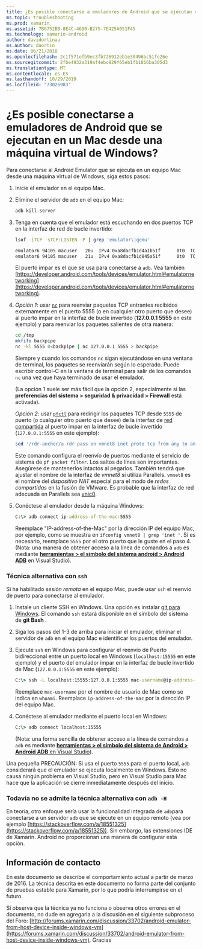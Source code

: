 ```yaml
---
title: ¿Es posible conectarse a emuladores de Android que se ejecutan en un Mac desde una máquina virtual de Windows?
ms.topic: troubleshooting
ms.prod: xamarin
ms.assetid: 7B6752BB-8E4C-4690-B275-7E425A051F45
ms.technology: xamarin-android
author: davidortinau
ms.author: daortin
ms.date: 06/21/2018
ms.openlocfilehash: 2c1f571efb9ec3fb726912eb1e30496bc51fe26e
ms.sourcegitcommit: 2fbe4932a319af4ebc829f65eb1fb1816ba305d3
ms.translationtype: MT
ms.contentlocale: es-ES
ms.lasthandoff: 10/29/2019
ms.locfileid: "73026983"
---
```

# <a name="is-it-possible-to-connect-to-android-emulators-running-on-a-mac-from-a-windows-vm"></a>¿Es posible conectarse a emuladores de Android que se ejecutan en un Mac desde una máquina virtual de Windows?

Para conectarse al Android Emulator que se ejecuta en un equipo Mac desde una máquina virtual de Windows, siga estos pasos:

1. Inicie el emulador en el equipo Mac.

2. Elimine el servidor de `adb` en el equipo Mac:

    ```bash
    adb kill-server
    ```

3. Tenga en cuenta que el emulador está escuchando en dos puertos TCP en la interfaz de red de bucle invertido:

    ```bash
    lsof -iTCP -sTCP:LISTEN -P | grep 'emulator\|qemu'

    emulator6 94105 macuser   20u  IPv4 0xa8dacfb1d4a1b51f      0t0  TCP localhost:5555 (LISTEN)
    emulator6 94105 macuser   21u  IPv4 0xa8dacfb1d845a51f      0t0  TCP localhost:5554 (LISTEN)
    ```

    El puerto impar es el que se usa para conectarse a `adb`. Vea también [https://developer.android.com/tools/devices/emulator.html#emulatornetworking](https://developer.android.com/tools/devices/emulator.html#emulatornetworking).

4. _Opción 1_: usar [`nc`](https://developer.apple.com/library/mac/documentation/Darwin/Reference/ManPages/man1/nc.1.html)
    para reenviar paquetes TCP entrantes recibidos externamente en el puerto 5555 (o en cualquier otro puerto que desee) al puerto impar en la interfaz de bucle invertido (**127.0.0.1 5555** en este ejemplo) y para reenviar los paquetes salientes de otra manera:

    ```bash
    cd /tmp
    mkfifo backpipe
    nc -kl 5555 0<backpipe | nc 127.0.0.1 5555 > backpipe
    ```

    Siempre y cuando los comandos `nc` sigan ejecutándose en una ventana de terminal, los paquetes se reenviarán según lo esperado. Puede escribir control-C en la ventana de terminal para salir de los comandos `nc` una vez que haya terminado de usar el emulador.

    (La opción 1 suele ser más fácil que la opción 2, especialmente si las **preferencias del sistema > seguridad & privacidad > Firewall** está activada). 

    _Opción 2_: usar [`pfctl`](https://developer.apple.com/library/mac/documentation/Darwin/Reference/ManPages/man8/pfctl.8.html)
    para redirigir los paquetes TCP desde `5555` de puerto (o cualquier otro puerto que desee) de la interfaz de [red compartida](https://kb.parallels.com/en/4948) al puerto impar en la interfaz de bucle invertido (`127.0.0.1:5555` en este ejemplo):

    ```bash
    sed '/rdr-anchor/a rdr pass on vmnet8 inet proto tcp from any to any port 5555 -> 127.0.0.1 port 5555' /etc/pf.conf | sudo pfctl -ef -
    ```

    Este comando configura el reenvío de puertos mediante el servicio de sistema de `pf packet filter`. Los saltos de línea son importantes. Asegúrese de mantenerlos intactos al pegarlos. También tendrá que ajustar el nombre de la interfaz de *vmnet8* si utiliza Parallels. `vmnet8` es el nombre del *dispositivo NAT* especial para el modo de *redes compartidas* en la fusión de VMware. Es probable que la interfaz de red adecuada en Parallels sea [vnic0](https://download.parallels.com/doc/psbm/en/Parallels_Server_Bare_Metal_Users_Guide/29258.htm).

5. Conéctese al emulador desde la máquina Windows:

    ```cmd
    C:\> adb connect ip-address-of-the-mac:5555
    ```

    Reemplace "IP-address-of-the-Mac" por la dirección IP del equipo Mac, por ejemplo, como se muestra en `ifconfig vmnet8 | grep 'inet '`. Si es necesario, reemplace `5555` por el otro puerto que le guste en el paso 4\. (Nota: una manera de obtener acceso a la línea de comandos a `adb` es mediante [**herramientas > el símbolo del sistema android > Android ADB**](~/cross-platform/troubleshooting/questions/version-logs.md#adb-logcat) en Visual Studio).

### <a name="alternate-technique-using-ssh"></a>Técnica alternativa con `ssh`

Si ha habilitado _sesión remota_ en el equipo Mac, puede usar `ssh` el reenvío de puerto para conectarse al emulador.

1. Instale un cliente SSH en Windows. Una opción es instalar [git para Windows](https://git-for-windows.github.io/). El comando `ssh` estará disponible en el símbolo del sistema de **git Bash** .

2. Siga los pasos del 1-3 de arriba para iniciar el emulador, eliminar el servidor de `adb` en el equipo Mac e identificar los puertos del emulador.

3. Ejecute `ssh` en Windows para configurar el reenvío de Puerto bidireccional entre un puerto local en Windows (`localhost:15555` en este ejemplo) y el puerto del emulador impar en la interfaz de bucle invertido de Mac (`127.0.0.1:5555` en este ejemplo):

    ```cmd 
    C:\> ssh -L localhost:15555:127.0.0.1:5555 mac-username@ip-address-of-the-mac
    ```

    Reemplace `mac-username` por el nombre de usuario de Mac como se indica en `whoami`. Reemplace `ip-address-of-the-mac` por la dirección IP del equipo Mac.

4. Conéctese al emulador mediante el puerto local en Windows:

    ```cmd
    C:\> adb connect localhost:15555
    ```

    (Nota: una forma sencilla de obtener acceso a la línea de comandos a `adb` es mediante [ **herramientas > el símbolo del sistema de Android > Android ADB** en Visual Studio](~/cross-platform/troubleshooting/questions/version-logs.md#adb-logcat)).

Una pequeña PRECAUCIÓN: Si usa el puerto `5555` para el puerto local, `adb` considerará que el emulador se ejecuta localmente en Windows. Esto no causa ningún problema en Visual Studio, pero en Visual Studio para Mac hace que la aplicación se cierre inmediatamente después del inicio.

### <a name="alternate-technique-using-adb--h-is-not-yet-supported"></a>Todavía no se admite la técnica alternativa con `adb -H`

En teoría, otro enfoque sería usar la funcionalidad integrada de `adb`para conectarse a un servidor `adb` que se ejecute en un equipo remoto (vea por ejemplo [https://stackoverflow.com/a/18551325](https://stackoverflow.com/a/18551325)).
Sin embargo, las extensiones IDE de Xamarin. Android no proporcionan una manera de configurar esta opción.

## <a name="contact-information"></a>Información de contacto

En este documento se describe el comportamiento actual a partir de marzo de 2016. La técnica descrita en este documento no forma parte del conjunto de pruebas estable para Xamarin, por lo que podría interrumpirse en el futuro.

Si observa que la técnica ya no funciona o observa otros errores en el documento, no dude en agregarla a la discusión en el siguiente subproceso del Foro: [http://forums.xamarin.com/discussion/33702/android-emulator-from-host-device-inside-windows-vm](https://forums.xamarin.com/discussion/33702/android-emulator-from-host-device-inside-windows-vm).
Gracias
